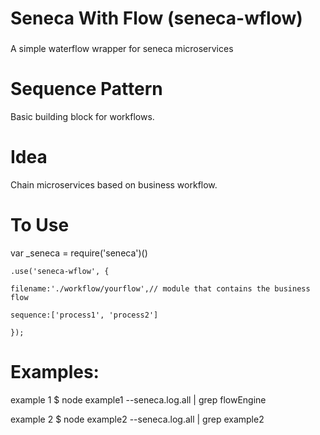 # Seneca With Flow (seneca-wflow)
###
A simple waterflow wrapper for seneca microservices



# Sequence Pattern

Basic building block for workflows.  

# Idea

Chain microservices based on business workflow.  

# To Use

var _seneca = require('seneca')()

	.use('seneca-wflow', {
	
  	filename:'./workflow/yourflow',// module that contains the business flow
  	
  	sequence:['process1', 'process2']
  	
  	});

# Examples:



example 1 $ node example1 --seneca.log.all | grep flowEngine

example 2 $ node example2 --seneca.log.all | grep example2
